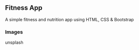 ## Fitness App

A simple fitness and nutrition app using HTML, CSS & Bootstrap

### Images

unsplash
